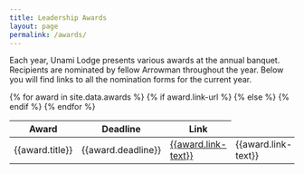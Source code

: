 ```yaml
---
title: Leadership Awards
layout: page
permalink: /awards/
---
```

Each year, Unami Lodge presents various awards at the annual banquet. Recipients are nominated by fellow Arrowman throughout the year.  Below you will find links to all the nomination forms for the current year.

<table class="table table-striped mt-3">
  <thead>
    <tr>
      <th scope="col">Award</th>
      <th scope="col">Deadline</th>
      <th scope="col">Link</th>
    </tr>
  </thead>
  <tbody>
    {% for award in site.data.awards %}
      <tr>
        <td class="align-middle">{{award.title}}</td>
        <td class="align-middle">{{award.deadline}}</td>
        {% if award.link-url %}
          <td class="align-middle"><a class="btn btn-primary" href="{{award.link-url}}">{{award.link-text}}</a></td>
        {% else %}
          <td class="align-middle">{{award.link-text}}</td>
        {% endif %}
      </tr>
    {% endfor %}
  </tbody>
</table>
